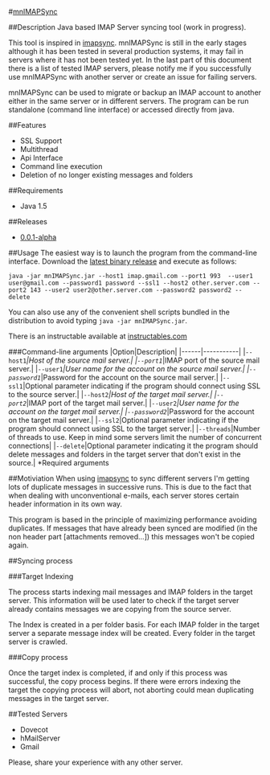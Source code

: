 #[mnIMAPSync](http://www.marcnuri.com/)

##Description
Java based IMAP Server syncing tool (work in progress).

This tool is inspired in [imapsync](http://imapsync.lamiral.info/). mnIMAPSync is still in
the early stages although it has been tested in several production systems, it may
fail in servers where it has not been tested yet. In the last part of this document there is a list of 
tested IMAP servers, please notify me if you successfully use mnIMAPSync with another server or 
create an issue for failing servers.

mnIMAPSync can be used to migrate or backup an IMAP account to another either in the same server or
 in different servers. The program can be run standalone (command line interface) or accessed directly 
from java.

##Features
- SSL Support
- Multithread
- Api Interface
- Command line execution
- Deletion of no longer existing messages and folders

##Requirements
- Java 1.5

##Releases
- [0.0.1-alpha](http://www.marcnuri.com/file/mnIMAPSync-release-0.0.1-alpha.zip)

##Usage
The easiest way is to launch the program from the command-line interface.
Download the [latest binary release](http://www.marcnuri.com/file/mnIMAPSync-release-0.0.1-alpha.zip)
 and execute as follows:

```Batchfile
java -jar mnIMAPSync.jar --host1 imap.gmail.com --port1 993  --user1 user@gmail.com --password1 password --ssl1 --host2 other.server.com --port2 143 --user2 user2@other.server.com --password2 password2 --delete
```

You can also use any of the convenient shell scripts bundled in the distribution to avoid typing 
`java -jar mnIMAPSync.jar`.

There is an instructable available at [instructables.com](http://www.instructables.com/id/Migrate-mail-from-one-server-to-another-with-mnIMA)

###Command-line arguments
|Option|Description|
|------|-----------|
|`--host1`*|Host of the source mail server.|
|`--port1`*|IMAP port of the source mail server.|
|`--user1`*|User name for the account on the source mail server.|
|`--password1`*|Password for the account on the source mail server.|
|`--ssl1`|Optional parameter indicating if the program should connect using SSL to the source server.|
|`--host2`*|Host of the target mail server.|
|`--port2`*|IMAP port of the target mail server.|
|`--user2`*|User name for the account on the target mail server.|
|`--password2`*|Password for the account on the target mail server.|
|`--ssl2`|Optional parameter indicating if the program should connect using SSL to the target server.|
|`--threads`|Number of threads to use. Keep in mind some servers limit the number of concurrent connections|
|`--delete`|Optional parameter indicating it the program should delete messages and folders in the target server that don't exist in the source.|
\*Required arguments



##Motiviation
When using [imapsync](http://imapsync.lamiral.info/) to sync different servers I'm getting lots of 
duplicate messages in successive runs. This is due to the fact that when dealing with unconventional
e-mails, each server stores certain header information in its own way.

This program is based in the principle of maximizing performance avoiding duplicates. 
If messages that have already been synced are modified (in the non header part [attachments removed...]) 
this messages won't be copied again.

##Syncing process

###Target Indexing

The process starts indexing mail messages and IMAP folders in the target server. This information
will be used later to check if the target server already contains messages we are copying from the source 
server.

The Index is created in a per folder basis. For each IMAP folder in the target server a separate message index 
will be created. Every folder in the target server is crawled.

###Copy process

Once the target index is completed, if and only if this process was successful, the copy process begins.
If there were errors indexing the target the copying process will abort, not aborting could mean duplicating
messages in the target server.

##Tested Servers
- Dovecot
- hMailServer
- Gmail

Please, share your experience with any other server.
